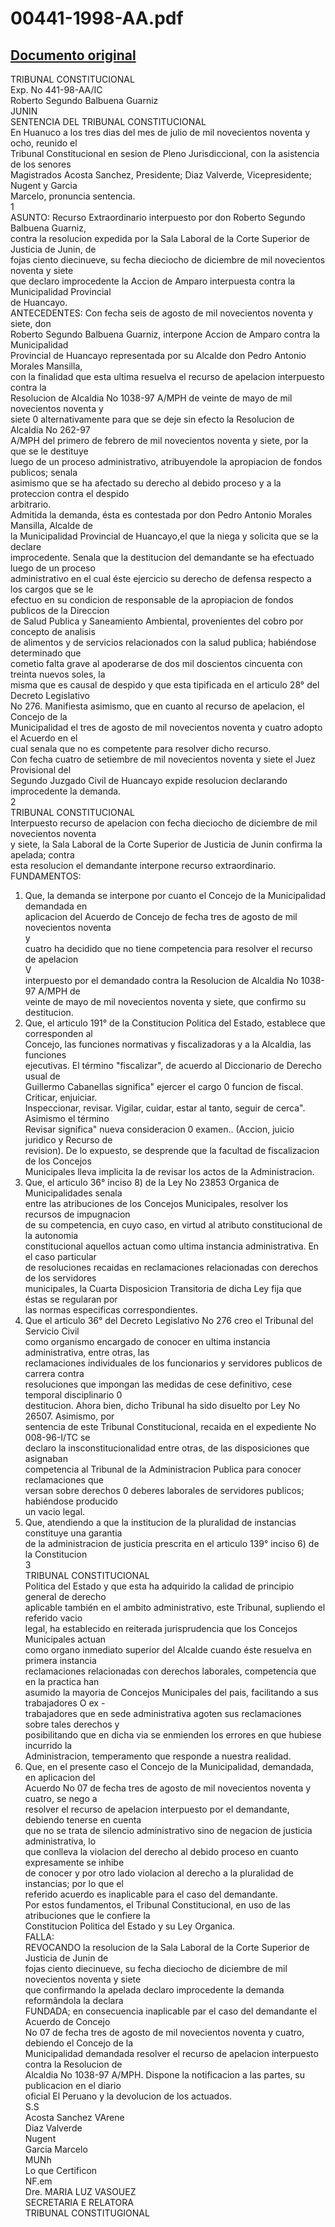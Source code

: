 
00441-1998-AA.pdf
=================
  
[Documento original](https://tc.gob.pe/jurisprudencia/1998/00441-1998-AA.pdf)  
---  
TRIBUNAL CONSTITUCIONAL  
Exp. No 441-98-AA/IC  
Roberto Segundo Balbuena Guarniz  
JUNIN  
SENTENCIA DEL TRIBUNAL CONSTITUCIONAL  
En Huanuco a los tres dias del mes de julio de mil novecientos noventa y ocho, reunido el  
Tribunal Constitucional en sesion de Pleno Jurisdiccional, con la asistencia de los senores  
Magistrados Acosta Sanchez, Presidente; Diaz Valverde, Vicepresidente; Nugent y Garcia  
Marcelo, pronuncia sentencia.  
1  
ASUNTO: Recurso Extraordinario interpuesto por don Roberto Segundo Balbuena Guarniz,  
contra la resolucion expedida por la Sala Laboral de la Corte Superior de Justicia de Junin, de  
fojas ciento diecinueve, su fecha dieciocho de diciembre de mil novecientos noventa y siete  
que declaro improcedente la Accion de Amparo interpuesta contra la Municipalidad Provincial  
de Huancayo.  
ANTECEDENTES: Con fecha seis de agosto de mil novecientos noventa y siete, don  
Roberto Segundo Balbuena Guarniz, interpone Accion de Amparo contra la Municipalidad  
Provincial de Huancayo representada por su Alcalde don Pedro Antonio Morales Mansilla,  
con la finalidad que esta ultima resuelva el recurso de apelacion interpuesto contra la  
Resolucion de Alcaldia No 1038-97 A/MPH de veinte de mayo de mil novecientos noventa y  
siete 0 alternativamente para que se deje sin efecto la Resolucion de Alcaldia No 262-97  
A/MPH del primero de febrero de mil novecientos noventa y siete, por la que se le destituye  
luego de un proceso administrativo, atribuyendole la apropiacion de fondos publicos; senala  
asimismo que se ha afectado su derecho al debido proceso y a la proteccion contra el despido  
arbitrario.  
Admitida la demanda, ésta es contestada por don Pedro Antonio Morales Mansilla, Alcalde de  
la Municipalidad Provincial de Huancayo,el que la niega y solicita que se la declare  
improcedente. Senala que la destitucion del demandante se ha efectuado luego de un proceso  
administrativo en el cual éste ejercicio su derecho de defensa respecto a los cargos que se le  
efectuo en su condicion de responsable de la apropiacion de fondos publicos de la Direccion  
de Salud Publica y Saneamiento Ambiental, provenientes del cobro por concepto de analisis  
de alimentos y de servicios relacionados con la salud publica; habiéndose determinado que  
cometio falta grave al apoderarse de dos mil doscientos cincuenta con treinta nuevos soles, la  
misma que es causal de despido y que esta tipificada en el articulo 28° del Decreto Legislativo  
No 276. Manifiesta asimismo, que en cuanto al recurso de apelacion, el Concejo de la  
Municipalidad el tres de agosto de mil novecientos noventa y cuatro adopto el Acuerdo en el  
cual senala que no es competente para resolver dicho recurso.  
Con fecha cuatro de setiembre de mil novecientos noventa y siete el Juez Provisional del  
Segundo Juzgado Civil de Huancayo expide resolucion declarando improcedente la demanda.  
2  
TRIBUNAL CONSTITUCIONAL  
Interpuesto recurso de apelacion con fecha dieciocho de diciembre de mil novecientos noventa  
y siete, la Sala Laboral de la Corte Superior de Justicia de Junin confirma la apelada; contra  
esta resolucion el demandante interpone recurso extraordinario.  
FUNDAMENTOS:  
1. Que, la demanda se interpone por cuanto el Concejo de la Municipalidad demandada en  
aplicacion del Acuerdo de Concejo de fecha tres de agosto de mil novecientos noventa  
y  
cuatro ha decidido que no tiene competencia para resolver el recurso de apelacion  
V  
interpuesto por el demandado contra la Resolucion de Alcaldia No 1038-97 A/MPH de  
veinte de mayo de mil novecientos noventa y siete, que confirmo su destitucion.  
2. Que, el articulo 191° de la Constitucion Politica del Estado, establece que corresponden al  
Concejo, las funciones normativas y fiscalizadoras y a la Alcaldia, las funciones  
ejecutivas. El término "fiscalizar", de acuerdo al Diccionario de Derecho usual de  
Guillermo Cabanellas significa" ejercer el cargo 0 funcion de fiscal. Criticar, enjuiciar.  
Inspeccionar, revisar. Vigilar, cuidar, estar al tanto, seguir de cerca". Asimismo el término  
Revisar significa" nueva consideracion 0 examen.. (Accion, juicio juridico y Recurso de  
revision). De lo expuesto, se desprende que la facultad de fiscalizacion de los Concejos  
Municipales lleva implicita la de revisar los actos de la Administracion.  
3. Que, el articulo 36° inciso 8) de la Ley No 23853 Organica de Municipalidades senala  
entre las atribuciones de los Concejos Municipales, resolver los recursos de impugnacion  
de su competencia, en cuyo caso, en virtud al atributo constitucional de la autonomia  
constitucional aquellos actuan como ultima instancia administrativa. En el caso particular  
de resoluciones recaidas en reclamaciones relacionadas con derechos de los servidores  
municipales, la Cuarta Disposicion Transitoria de dicha Ley fija que éstas se regularan por  
las normas especificas correspondientes.  
4. Que el articulo 36° del Decreto Legislativo No 276 creo el Tribunal del Servicio Civil  
como organismo encargado de conocer en ultima instancia administrativa, entre otras, las  
reclamaciones individuales de los funcionarios y servidores publicos de carrera contra  
resoluciones que impongan las medidas de cese definitivo, cese temporal disciplinario 0  
destitucion. Ahora bien, dicho Tribunal ha sido disuelto por Ley No 26507. Asimismo, por  
sentencia de este Tribunal Constitucional, recaida en el expediente No 008-96-I/TC se  
declaro la insconstitucionalidad entre otras, de las disposiciones que asignaban  
competencia al Tribunal de la Administracion Publica para conocer reclamaciones que  
versan sobre derechos 0 deberes laborales de servidores publicos; habiéndose producido  
un vacio legal.  
5. Que, atendiendo a que la institucion de la pluralidad de instancias constituye una garantia  
de la administracion de justicia prescrita en el articulo 139° inciso 6) de la Constitucion  
3  
TRIBUNAL CONSTITUCIONAL  
Politica del Estado y que esta ha adquirido la calidad de principio general de derecho  
aplicable también en el ambito administrativo, este Tribunal, supliendo el referido vacio  
legal, ha establecido en reiterada jurisprudencia que los Concejos Municipales actuan  
como organo inmediato superior del Alcalde cuando éste resuelva en primera instancia  
reclamaciones relacionadas con derechos laborales, competencia que en la practica han  
asumido la mayoria de Concejos Municipales del pais, facilitando a sus trabajadores O ex -  
trabajadores que en sede administrativa agoten sus reclamaciones sobre tales derechos y  
posibilitando que en dicha via se enmienden los errores en que hubiese incurrido la  
Administracion, temperamento que responde a nuestra realidad.  
6. Que, en el presente caso el Concejo de la Municipalidad, demandada, en aplicacion del  
Acuerdo No 07 de fecha tres de agosto de mil novecientos noventa y cuatro, se nego a  
resolver el recurso de apelacion interpuesto por el demandante, debiendo tenerse en cuenta  
que no se trata de silencio administrativo sino de negacion de justicia administrativa, lo  
que conlleva la violacion del derecho al debido proceso en cuanto expresamente se inhibe  
de conocer y por otro lado violacion al derecho a la pluralidad de instancias; por lo que el  
referido acuerdo es inaplicable para el caso del demandante.  
Por estos fundamentos, el Tribunal Constitucional, en uso de las atribuciones que le confiere la  
Constitucion Politica del Estado y su Ley Organica.  
FALLA:  
REVOCANDO la resolucion de la Sala Laboral de la Corte Superior de Justicia de Junin de  
fojas ciento diecinueve, su fecha dieciocho de diciembre de mil novecientos noventa y siete  
que confirmando la apelada declaro improcedente la demanda reformândola la declara  
FUNDADA; en consecuencia inaplicable par el caso del demandante el Acuerdo de Concejo  
No 07 de fecha tres de agosto de mil novecientos noventa y cuatro, debiendo el Concejo de la  
Municipalidad demandada resolver el recurso de apelacion interpuesto contra la Resolucion de  
Alcaldia No 1038-97 A/MPH. Dispone la notificacion a las partes, su publicacion en el diario  
oficial El Peruano y la devolucion de los actuados.  
S.S  
Acosta Sanchez VArene  
Diaz Valverde  
Nugent  
Garcia Marcelo  
MUNh  
Lo que Certificon  
NF.em  
Dre. MARIA LUZ VASOUEZ  
SECRETARIA E RELATORA  
TRIBUNAL CONSTITUGIONAL